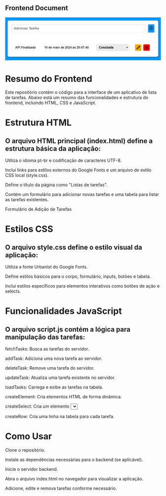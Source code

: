 ## Frontend Document

![scrips](./img/fronend.png)

# Resumo do Frontend
Este repositório contém o código para a interface de um aplicativo de lista de tarefas. Abaixo está um resumo das funcionalidades e estrutura do frontend, incluindo HTML, CSS e JavaScript.

# Estrutura HTML
## O arquivo HTML principal (index.html) define a estrutura básica da aplicação:

Utiliza o idioma pt-br e codificação de caracteres UTF-8.

Inclui links para estilos externos do Google Fonts e um arquivo de estilo CSS local (style.css).

Define o título da página como "Listas de tarefas".

Contém um formulário para adicionar novas tarefas e uma tabela para listar as tarefas existentes.

Formulário de Adição de Tarefas

# Estilos CSS
## O arquivo style.css define o estilo visual da aplicação:

Utiliza a fonte Urbanist do Google Fonts.

Define estilos básicos para o corpo, formulário, inputs, botões e tabela.

Inclui estilos específicos para elementos interativos como botões de ação e selects.

# Funcionalidades JavaScript
## O arquivo script.js contém a lógica para manipulação das tarefas:

fetchTasks: Busca as tarefas do servidor.

addTask: Adiciona uma nova tarefa ao servidor.

deleteTask: Remove uma tarefa do servidor.

updateTask: Atualiza uma tarefa existente no servidor.

loadTasks: Carrega e exibe as tarefas na tabela.

createElement: Cria elementos HTML de forma dinâmica.


createSelect: Cria um elemento <select> para o status das tarefas.


createRow: Cria uma linha na tabela para cada tarefa.


# Como Usar

Clone o repositório.

Instale as dependências necessárias para o backend (se aplicável).

Inicie o servidor backend.

Abra o arquivo index.html no navegador para visualizar a aplicação.

Adicione, edite e remova tarefas conforme necessário.
